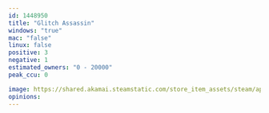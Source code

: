 ```yaml
---
id: 1448950
title: "Glitch Assassin"
windows: "true"
mac: "false"
linux: false
positive: 3
negative: 1
estimated_owners: "0 - 20000"
peak_ccu: 0

image: https://shared.akamai.steamstatic.com/store_item_assets/steam/apps/1448950/header.jpg?t=1606920184
opinions:
---
```


